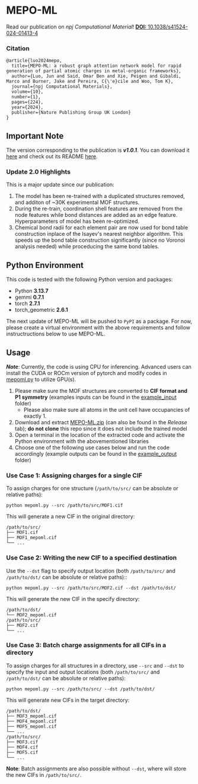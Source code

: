 # MEPO-ML

Read our publication on *npj Computational Material*! [**DOI:** 10.1038/s41524-024-01413-4](https://www.nature.com/articles/s41524-024-01413-4)

### Citation
```
@article{luo2024mepo,
  title={MEPO-ML: a robust graph attention network model for rapid generation of partial atomic charges in metal-organic frameworks},
  author={Luo, Jun and Said, Omar Ben and Xie, Peigen and Gibaldi, Marco and Burner, Jake and Pereira, C{\'e}cile and Woo, Tom K},
  journal={npj Computational Materials},
  volume={10},
  number={1},
  pages={224},
  year={2024},
  publisher={Nature Publishing Group UK London}
}
```

## Important Note

The version corresponding to the publication is ***v1.0.1***. You can download it [here](https://github.com/uowoolab/MEPO-ML/releases/tag/v1.0.1) and check out its README [here](https://github.com/uowoolab/MEPO-ML/tree/1.0.1).

### Update 2.0 Highlights

This is a major update since our publication:

1. The model has been re-trained with a duplicated structures removed, and additon of ~30K experimental MOF structures.
2. During the re-train, coordination shell features are removed from the node features while bond distances are added as an edge feature. Hyperparameters of model has been re-optimized.
3. Chemical bond radii for each element pair are now used for bond table construction inplace of the Isayev's nearest neighbor algorithm. This speeds up the bond table construction significantly (since no Voronoi analysis needed) while proceducing the same bond tables.

## Python Environment

This code is tested with the following Python version and packages:
- Python **3.13.7**
- gemmi **0.7.1**
- torch **2.7.1**
- torch_geometric **2.6.1**

The next update of MEPO-ML will be pushed to `PyPI` as a package. For now, please create a virtual environment with the above requirements and follow instructructions below to use MEPO-ML.

## Usage

***Note***: Currently, the code is using CPU for inferencing. Advanced users can install the CUDA or ROCm version of pytorch and modify codes in [mepoml.py](mepoml.py) to utilize GPU(s).

1. Please make sure the MOF structures are converted to **CIF format and P1 symmetry** (examples inputs can be found in the [example_input](example_input) folder)
   - Please also make sure all atoms in the unit cell have occupancies of exactly 1.
2. Download and extract [MEPO-ML.zip](https://github.com/uowoolab/MEPO-ML/releases/latest/download/MEPO-ML.zip) (can also be found in the *Release* tab); **do not clone** this repo since it does not include the trained model
3. Open a terminal in the location of the extracted code and activate the Python environment with the abovementioned libraries
4. Choose one of the following use cases below and run the code accordingly (example outputs can be found in the [example_output](example_output) folder)


### Use Case 1: Assigning charges for a single CIF

To assign charges for one structure (`/path/to/src/` can be absolute or relative paths):

```
python mepoml.py --src /path/to/src/MOF1.cif
```

This will generate a new CIF in the original directory:

```
/path/to/src/
├── MOF1.cif
├── MOF1_mepoml.cif
└── ...
```

### Use Case 2: Writing the new CIF to a specified destination

Use the `--dst` flag to specify output location (both `/path/to/src/` and `/path/to/dst/` can be absolute or relative paths)::

```
python mepoml.py --src /path/to/src/MOF2.cif --dst /path/to/dst/
```

This will generate the new CIF in the specify directory:

```
/path/to/dst/
└── MOF2_mepoml.cif
/path/to/src/
├── MOF2.cif
└── ...
```

### Use Case 3: Batch charge assignments for all CIFs in a directory

To assign charges for all structures in a directory, use `--src` and `--dst` to specify the input and output locations (both `/path/to/src/` and `/path/to/dst/` can be absolute or relative paths):

```
python mepoml.py --src /path/to/src/ --dst /path/to/dst/
```

This will generate new CIFs in the target directory:

```
/path/to/dst/
├── MOF3_mepoml.cif
├── MOF4_mepoml.cif
├── MOF5_mepoml.cif
└── ...
/path/to/src/
├── MOF3.cif
├── MOF4.cif
├── MOF5.cif
└── ...
```

**Note**: Batch assignments are also possible without `--dst`, where will store the new CIFs in `/path/to/src/`.
